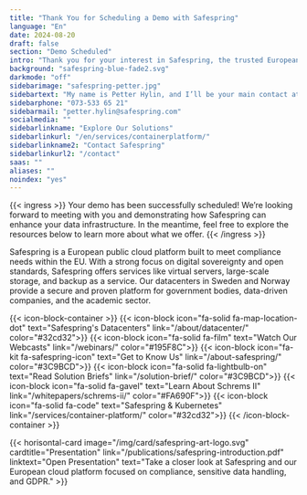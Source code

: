 ```yaml
---
title: "Thank You for Scheduling a Demo with Safespring"
language: "En"
date: 2024-08-20
draft: false
section: "Demo Scheduled"
intro: "Thank you for your interest in Safespring, the trusted European cloud platform that meets data protection laws. We’re excited to show you how our solutions can support your business."
background: "safespring-blue-fade2.svg"
darkmode: "off"
sidebarimage: "safespring-petter.jpg"
sidebartext: "My name is Petter Hylin, and I’ll be your main contact at Safespring. If you have any questions before our demo, feel free to reach out."
sidebarphone: "073-533 65 21"
sidebarmail: "petter.hylin@safespring.com"
socialmedia: ""
sidebarlinkname: "Explore Our Solutions"
sidebarlinkurl: "/en/services/containerplatform/"
sidebarlinkname2: "Contact Safespring"
sidebarlinkurl2: "/contact"
saas: ""
aliases: ""
noindex: "yes"
---
```


{{< ingress >}}
Your demo has been successfully scheduled! We’re looking forward to meeting with you and demonstrating how Safespring can enhance your data infrastructure. In the meantime, feel free to explore the resources below to learn more about what we offer.
{{< /ingress >}}

Safespring is a European public cloud platform built to meet compliance needs within the EU. With a strong focus on digital sovereignty and open standards, Safespring offers services like virtual servers, large-scale storage, and backup as a service. Our datacenters in Sweden and Norway provide a secure and proven platform for government bodies, data-driven companies, and the academic sector.

{{< icon-block-container >}}
	{{< icon-block icon="fa-solid fa-map-location-dot" text="Safespring's Datacenters" link="/about/datacenter/" color="#32cd32">}}
	{{< icon-block icon="fa-solid fa-film" text="Watch Our Webcasts" link="/webinars/" color="#195F8C">}}
	{{< icon-block icon="fa-kit fa-safespring-icon" text="Get to Know Us" link="/about-safespring/" color="#3C9BCD">}}
	{{< icon-block icon="fa-solid fa-lightbulb-on" text="Read Solution Briefs" link="/solution-brief/" color="#3C9BCD">}}
	{{< icon-block icon="fa-solid fa-gavel" text="Learn About Schrems II" link="/whitepapers/schrems-ii/" color="#FA690F">}}
	{{< icon-block icon="fa-solid fa-code" text="Safespring & Kubernetes" link="/services/container-platform/" color="#32cd32">}}
{{< /icon-block-container >}}

{{< horisontal-card image="/img/card/safespring-art-logo.svg" cardtitle="Presentation" link="/publications/safespring-introduction.pdf" linktext="Open Presentation" text="Take a closer look at Safespring and our European cloud platform focused on compliance, sensitive data handling, and GDPR." >}}